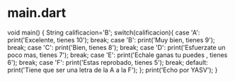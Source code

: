 # main.dart
void main() {
  String calificacion='B';
  switch(calificacion){
    case 'A':
      print('Excelente, tienes 10');
      break;
    case 'B':
      print('Muy bien, tienes 9');
      break;
    case 'C':
      print('Bien, tienes 8');
      break;
    case 'D':
      print('Esfuerzate un poco mas, tienes 7');
      break;
    case 'E':
      print('Echale ganas tu puedes , tienes 6');
      break;
    case 'F':
      print('Estas reprobado, tienes 5');
      break;
    default:
      print('Tiene que ser una letra de la A a la F');
  };
  print('Echo por YASV');
}
